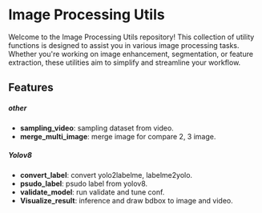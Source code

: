 # Image Processing Utils

Welcome to the Image Processing Utils repository! This collection of utility functions is designed to assist you in various image processing tasks. Whether you're working on image enhancement, segmentation, or feature extraction, these utilities aim to simplify and streamline your workflow.

## Features
##### other
- **sampling_video**: sampling dataset from video.
- **merge_multi_image**: merge image for compare 2, 3 image.

##### Yolov8
- **convert_label**: convert yolo2labelme, labelme2yolo.
- **psudo_label**: psudo label from yolov8.
- **validate_model**: run validate and tune conf.
- **Visualize_result**: inference and draw bdbox to image and video.